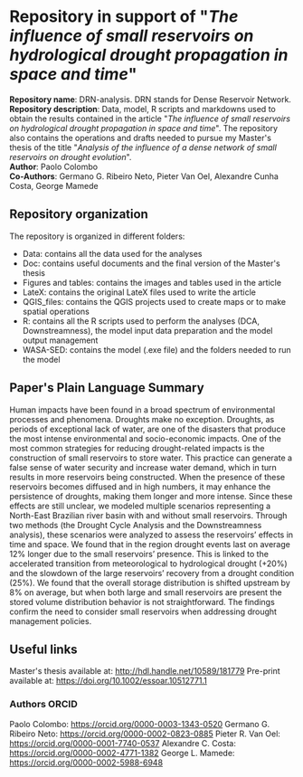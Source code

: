 # Repository in support of "*The influence of small reservoirs on hydrological drought propagation in space and time*"

**Repository name**: DRN-analysis. DRN stands for Dense Reservoir Network.
**Repository description**: Data, model, R scripts and markdowns used to obtain the results contained in the article "*The influence of small reservoirs on hydrological drought propagation in space and time*".
The repository also contains the operations and drafts needed to pursue my Master's thesis of the title "*Analysis of the influence of a dense network of small reservoirs on drought evolution*".\
**Author**: Paolo Colombo\
**Co-Authors**: Germano G. Ribeiro Neto, Pieter Van Oel, Alexandre Cunha Costa, George Mamede

## Repository organization
The repository is organized in different folders:
- Data: contains all the data used for the analyses
- Doc: contains useful documents and the final version of the Master's thesis
- Figures and tables: contains the images and tables used in the article
- LateX: contains the original LateX files used to write the article
- QGIS_files: contains the QGIS projects used to create maps or to make spatial operations
- R: contains all the R scripts used to perform the analyses (DCA, Downstreamness), the model input data preparation and the model output management
- WASA-SED: contains the model (.exe file) and the folders needed to run the model

## Paper's Plain Language Summary
Human impacts have been found in a broad spectrum of environmental processes and phenomena. Droughts make no exception. Droughts, as periods of exceptional lack of water, are one of the disasters that produce the most intense environmental and socio-economic impacts. One of the most common strategies for reducing drought-related impacts is the construction of small reservoirs to store water. This practice can generate a false sense of water security and increase water demand, which in turn results in more reservoirs being constructed. When the presence of these reservoirs becomes diffused and in high numbers, it may enhance the persistence of droughts, making them longer and more intense. Since these effects are still unclear, we modeled multiple scenarios representing a North-East Brazilian river basin with and without small reservoirs. Through two methods (the Drought Cycle Analysis and the Downstreamness analysis), these scenarios were analyzed to assess the reservoirs’ effects in time and space. We found that in the region drought events last on average 12% longer due to the small reservoirs’ presence. This is linked to the accelerated transition from meteorological to hydrological drought (+20%) and the slowdown of the large reservoirs’ recovery from a drought condition (25%). We found that the overall storage distribution is shifted upstream by 8% on average, but when both large and small reservoirs are present the stored volume distribution behavior is not straightforward. The findings confirm the need to consider small reservoirs when addressing drought management policies.

## Useful links
Master's thesis available at: http://hdl.handle.net/10589/181779
Pre-print available at: https://doi.org/10.1002/essoar.10512771.1

### Authors ORCID
Paolo Colombo: https://orcid.org/0000-0003-1343-0520
Germano G. Ribeiro Neto: https://orcid.org/0000-0002-0823-0885
Pieter R. Van Oel: https://orcid.org/0000-0001-7740-0537
Alexandre C. Costa: https://orcid.org/0000-0002-4771-1382
George L. Mamede: https://orcid.org/0000-0002-5988-6948
